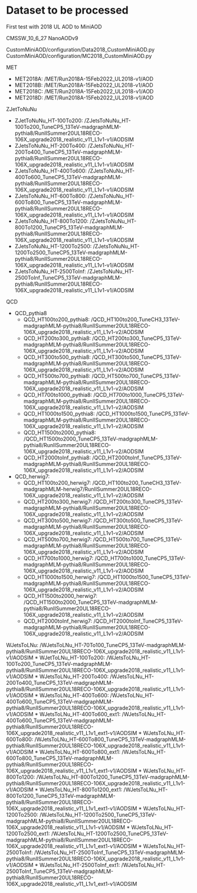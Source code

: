 # Dataset to be processed

First test with 2018 UL AOD to MiniAOD

CMSSW_10_6_27
NanoAODv9

CustomMiniAOD/configuration/Data2018_CustomMiniAOD.py
CustomMiniAOD/configuration/MC2018_CustomMiniAOD.py

MET
* MET2018A: /MET/Run2018A-15Feb2022_UL2018-v1/AOD
* MET2018B: /MET/Run2018A-15Feb2022_UL2018-v1/AOD
* MET2018C: /MET/Run2018A-15Feb2022_UL2018-v1/AOD
* MET2018D: /MET/Run2018A-15Feb2022_UL2018-v1/AOD

ZJetToNuNu
* ZJetToNuNu_HT-100To200: /ZJetsToNuNu_HT-100To200_TuneCP5_13TeV-madgraphMLM-pythia8/RunIISummer20UL18RECO-106X_upgrade2018_realistic_v11_L1v1-v1/AODSIM
* ZJetsToNuNu_HT-200To400: /ZJetsToNuNu_HT-200To400_TuneCP5_13TeV-madgraphMLM-pythia8/RunIISummer20UL18RECO-106X_upgrade2018_realistic_v11_L1v1-v1/AODSIM
* ZJetsToNuNu_HT-400To600: /ZJetsToNuNu_HT-400To600_TuneCP5_13TeV-madgraphMLM-pythia8/RunIISummer20UL18RECO-106X_upgrade2018_realistic_v11_L1v1-v1/AODSIM
* ZJetsToNuNu_HT-600To800: /ZJetsToNuNu_HT-600To800_TuneCP5_13TeV-madgraphMLM-pythia8/RunIISummer20UL18RECO-106X_upgrade2018_realistic_v11_L1v1-v1/AODSIM
* ZJetsToNuNu_HT-800To1200: /ZJetsToNuNu_HT-800To1200_TuneCP5_13TeV-madgraphMLM-pythia8/RunIISummer20UL18RECO-106X_upgrade2018_realistic_v11_L1v1-v1/AODSIM
* ZJetsToNuNu_HT-1200To2500: /ZJetsToNuNu_HT-1200To2500_TuneCP5_13TeV-madgraphMLM-pythia8/RunIISummer20UL18RECO-106X_upgrade2018_realistic_v11_L1v1-v1/AODSIM
* ZJetsToNuNu_HT-2500ToInf: /ZJetsToNuNu_HT-2500ToInf_TuneCP5_13TeV-madgraphMLM-pythia8/RunIISummer20UL18RECO-106X_upgrade2018_realistic_v11_L1v1-v1/AODSIM

QCD
* QCD_pythia8
    * QCD_HT100to200_pythia8: /QCD_HT100to200_TuneCH3_13TeV-madgraphMLM-pythia8/RunIISummer20UL18RECO-106X_upgrade2018_realistic_v11_L1v1-v2/AODSIM
    * QCD_HT200to300_pythia8: /QCD_HT200to300_TuneCP5_13TeV-madgraphMLM-pythia8/RunIISummer20UL18RECO-106X_upgrade2018_realistic_v11_L1v1-v2/AODSIM
    * QCD_HT300to500_pythia8: /QCD_HT300to500_TuneCP5_13TeV-madgraphMLM-pythia8/RunIISummer20UL18RECO-106X_upgrade2018_realistic_v11_L1v1-v2/AODSIM
    * QCD_HT500to700_pythia8: /QCD_HT500to700_TuneCP5_13TeV-madgraphMLM-pythia8/RunIISummer20UL18RECO-106X_upgrade2018_realistic_v11_L1v1-v2/AODSIM
    * QCD_HT700to1000_pythia8: /QCD_HT700to1000_TuneCP5_13TeV-madgraphMLM-pythia8/RunIISummer20UL18RECO-106X_upgrade2018_realistic_v11_L1v1-v2/AODSIM
    * QCD_HT1000to1500_pythia8: /QCD_HT1000to1500_TuneCP5_13TeV-madgraphMLM-pythia8/RunIISummer20UL18RECO-106X_upgrade2018_realistic_v11_L1v1-v2/AODSIM
    * QCD_HT1500to2000_pythia8: /QCD_HT1500to2000_TuneCP5_13TeV-madgraphMLM-pythia8/RunIISummer20UL18RECO-106X_upgrade2018_realistic_v11_L1v1-v2/AODSIM
    * QCD_HT2000toInf_pythia8: /QCD_HT2000toInf_TuneCP5_13TeV-madgraphMLM-pythia8/RunIISummer20UL18RECO-106X_upgrade2018_realistic_v11_L1v1-v2/AODSIM
* QCD_herwig7:
    * QCD_HT100to200_herwig7: /QCD_HT100to200_TuneCH3_13TeV-madgraphMLM-herwig7/RunIISummer20UL18RECO-106X_upgrade2018_realistic_v11_L1v1-v2/AODSIM
    * QCD_HT200to300_herwig7: /QCD_HT200to300_TuneCP5_13TeV-madgraphMLM-pythia8/RunIISummer20UL18RECO-106X_upgrade2018_realistic_v11_L1v1-v2/AODSIM
    * QCD_HT300to500_herwig7: /QCD_HT300to500_TuneCP5_13TeV-madgraphMLM-pythia8/RunIISummer20UL18RECO-106X_upgrade2018_realistic_v11_L1v1-v2/AODSIM
    * QCD_HT500to700_herwig7: /QCD_HT500to700_TuneCP5_13TeV-madgraphMLM-pythia8/RunIISummer20UL18RECO-106X_upgrade2018_realistic_v11_L1v1-v2/AODSIM
    * QCD_HT700to1000_herwig7: /QCD_HT700to1000_TuneCP5_13TeV-madgraphMLM-pythia8/RunIISummer20UL18RECO-106X_upgrade2018_realistic_v11_L1v1-v2/AODSIM
    * QCD_HT1000to1500_herwig7: /QCD_HT1000to1500_TuneCP5_13TeV-madgraphMLM-pythia8/RunIISummer20UL18RECO-106X_upgrade2018_realistic_v11_L1v1-v2/AODSIM
    * QCD_HT1500to2000_herwig7: /QCD_HT1500to2000_TuneCP5_13TeV-madgraphMLM-pythia8/RunIISummer20UL18RECO-106X_upgrade2018_realistic_v11_L1v1-v2/AODSIM
    * QCD_HT2000toInf_herwig7: /QCD_HT2000toInf_TuneCP5_13TeV-madgraphMLM-pythia8/RunIISummer20UL18RECO-106X_upgrade2018_realistic_v11_L1v1-v2/AODSIM

WJetsToLNu:
/WJetsToLNu_HT-70To100_TuneCP5_13TeV-madgraphMLM-pythia8/RunIISummer20UL18RECO-106X_upgrade2018_realistic_v11_L1v1-v1/AODSIM
    * WJetToLNu_HT-100To200: /WJetsToLNu_HT-100To200_TuneCP5_13TeV-madgraphMLM-pythia8/RunIISummer20UL18RECO-106X_upgrade2018_realistic_v11_L1v1-v1/AODSIM
    * WJetsToLNu_HT-200To400: /WJetsToLNu_HT-200To400_TuneCP5_13TeV-madgraphMLM-pythia8/RunIISummer20UL18RECO-106X_upgrade2018_realistic_v11_L1v1-v1/AODSIM
    * WJetsToLNu_HT-400To600: /WJetsToLNu_HT-400To600_TuneCP5_13TeV-madgraphMLM-pythia8/RunIISummer20UL18RECO-106X_upgrade2018_realistic_v11_L1v1-v1/AODSIM
    * WJetsToLNu_HT-400To600_ext1: /WJetsToLNu_HT-400To600_TuneCP5_13TeV-madgraphMLM-pythia8/RunIISummer20UL18RECO-106X_upgrade2018_realistic_v11_L1v1_ext1-v1/AODSIM
    * WJetsToLNu_HT-600To800: /WJetsToLNu_HT-600To800_TuneCP5_13TeV-madgraphMLM-pythia8/RunIISummer20UL18RECO-106X_upgrade2018_realistic_v11_L1v1-v1/AODSIM
    * WJetsToLNu_HT-600To800_ext1: /WJetsToLNu_HT-600To800_TuneCP5_13TeV-madgraphMLM-pythia8/RunIISummer20UL18RECO-106X_upgrade2018_realistic_v11_L1v1_ext1-v1/AODSIM
    * WJetsToLNu_HT-800To1200: /WJetsToLNu_HT-800To1200_TuneCP5_13TeV-madgraphMLM-pythia8/RunIISummer20UL18RECO-106X_upgrade2018_realistic_v11_L1v1-v1/AODSIM
    * WJetsToLNu_HT-800To1200_ext1: /WJetsToLNu_HT-800To1200_TuneCP5_13TeV-madgraphMLM-pythia8/RunIISummer20UL18RECO-106X_upgrade2018_realistic_v11_L1v1_ext1-v1/AODSIM
    * WJetsToLNu_HT-1200To2500: /WJetsToLNu_HT-1200To2500_TuneCP5_13TeV-madgraphMLM-pythia8/RunIISummer20UL18RECO-106X_upgrade2018_realistic_v11_L1v1-v1/AODSIM
    * WJetsToLNu_HT-1200To2500_ext1: /WJetsToLNu_HT-1200To2500_TuneCP5_13TeV-madgraphMLM-pythia8/RunIISummer20UL18RECO-106X_upgrade2018_realistic_v11_L1v1_ext1-v1/AODSIM
    * WJetsToLNu_HT-2500ToInf: /WJetsToLNu_HT-2500ToInf_TuneCP5_13TeV-madgraphMLM-pythia8/RunIISummer20UL18RECO-106X_upgrade2018_realistic_v11_L1v1-v1/AODSIM
    * WJetsToLNu_HT-2500ToInf_ext1: /WJetsToLNu_HT-2500ToInf_TuneCP5_13TeV-madgraphMLM-pythia8/RunIISummer20UL18RECO-106X_upgrade2018_realistic_v11_L1v1_ext1-v1/AODSIM
